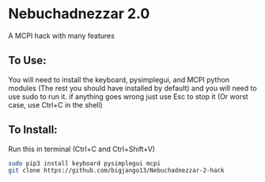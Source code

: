 # Nebuchadnezzar 2.0
A MCPI hack with many features
## To Use:
You will need to install the keyboard, pysimplegui, and MCPI python modules (The rest you should have installed by default) and you will need to use sudo to run it. if anything goes wrong just use Esc to stop it (Or worst case, use Ctrl+C in the shell)
## To Install:
Run this in terminal (Ctrl+C and Ctrl+Shift+V) 
```bash
sudo pip3 install keyboard pysimplegui mcpi
git clone https://github.com/bigjango13/Nebuchadnezzar-2-hack
```
